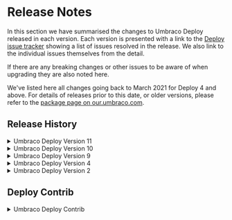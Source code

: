 # Release Notes

In this section we have summarised the changes to Umbraco Deploy released in each version. Each version is presented with a link to the [Deploy issue tracker](https://github.com/umbraco/Umbraco.Deploy.Issues/issues) showing a list of issues resolved in the release.  We also link to the individual issues themselves from the detail.

If there are any breaking changes or other issues to be aware of when upgrading they are also noted here.

We've listed here all changes going back to March 2021 for Deploy 4 and above. For details of releases prior to this date, or older versions, please refer to the [package page on our.umbraco.com](https://our.umbraco.com/packages/developer-tools/umbraco-deploy/).

## Release History

<details>

<summary>Umbraco Deploy Version 11</summary>

### [Deploy 11.0.1](https://github.com/umbraco/Umbraco.Deploy.Issues/issues?q=is%3Aissue+is%3Aclosed+label%3Arelease%2F10.1.2) (February 14th 2023)

*   Applied various updates to improve performance and reduce likelihood of timeouts when transferring or restoring items in bulk [#128](https://github.com/umbraco/Umbraco.Deploy.Issues/issues/128) [#152](https://github.com/umbraco/Umbraco.Deploy.Issues/issues/152) [#148](https://github.com/umbraco/Umbraco.Deploy.Issues/issues/148) [#110](https://github.com/umbraco/Umbraco.Deploy.Issues/issues/110) [#106](https://github.com/umbraco/Umbraco.Deploy.Issues/issues/106)
    *   Added a task to set signatures via the backoffice settings dashboard, ensuring these are calculated and cached before a restore is commenced.
    *   Provided a configuration option to allow for use of the media file metadata instead of file contents when calculating a checksum.
    *   Made a new default behaviour which can be tweaked via configuration, of loading all relations into memory once we know we are processing a lot of artifact signatures, and doing look-ups for the relations for each entity from there.
    *   Optimised the retrieval of relations ensuring excluded relation types aren't retrieved and then filtered in memory.
    *   Updated the default configuration to exclude the document/media "dependency" relations that were introduced in an earlier minor version of Umbraco 10, and aren't required for including in deployment operations.
    *   Added a configuration value to allow skipping of "path too long" exceptions with media files (so the media item will be created, but with no file attached).
    *   Providing a custom message in the case of a hosting environment hard timeout with information and links to options for resolution.
*   Fixed issue with the Forms add-on that wasn't transferring conditionals on pages or workflows, nor the "contains sensitive data" flag [#158](https://github.com/umbraco/Umbraco.Deploy.Issues/issues/158) [#154](https://github.com/umbraco/Umbraco.Deploy.Issues/issues/154)
*   Fixed display of _IgnoreBrokenDependencies_ setting in the management dashboard (10+) [#151](https://github.com/umbraco/Umbraco.Deploy.Issues/issues/151)
*   Ensured schema files are not generated for member groups when configured to not export them [#150](https://github.com/umbraco/Umbraco.Deploy.Issues/issues/150)
*   Fixed display child nodes indicator for tree picker used for selecting items in the remote environment [#146](https://github.com/umbraco/Umbraco.Deploy.Issues/issues/146)
*   Added additional logging to indicate which item and pass causes a processing failure if and when one occurs [#144](https://github.com/umbraco/Umbraco.Deploy.Issues/issues/144)
*   Tidied up initialization markers [#102](https://github.com/umbraco/Umbraco.Deploy.Issues/issues/102)
  
</details>

<details>

<summary>Umbraco Deploy Version 10</summary>

### [Deploy 10.1.2](https://github.com/umbraco/Umbraco.Deploy.Issues/issues?q=is%3Aissue+is%3Aclosed+label%3Arelease%2F10.1.2) (November 15th 2022)

* Added batch settings option providing resolution to large content or media transfers hitting Azure service limit [#128](https://github.com/umbraco/Umbraco.Deploy.Issues/issues/128)

### [Deploy 10.1.1](https://github.com/umbraco/Umbraco.Deploy.Issues/issues?q=is%3Aissue+is%3Aclosed+label%3Arelease%2F10.1.1) (October 18th 2022)

*   Resolved issue with media restore when database items exist and files don't (backport fix to V4) [#123](https://github.com/umbraco/Umbraco.Deploy.Issues/issues/123)
*   Fixed issue with use of HTTP timeout setting (V9+)

### [Deploy 10.1.0](https://github.com/umbraco/Umbraco.Deploy.Issues/issues?q=is%3Aissue+is%3Aclosed+label%3Arelease%2F10.1.0) (September 7th 2022)

*   Introduced and used caching in deploy operations to improve performance.
*   Increased default and added setting for disk operation timeouts [#135](https://github.com/umbraco/Umbraco.Deploy.Issues/issues/135)
*   Single language content transfers [#132](https://github.com/umbraco/Umbraco.Deploy.Issues/issues/132)
*   Scheduled content transfers.
*   Corrected transfer of unpublished content status [#131](https://github.com/umbraco/Umbraco.Deploy.Issues/issues/131)
*   Improved UX and descriptions in backoffice settings dashboard [#118](https://github.com/umbraco/Umbraco.Deploy.Issues/issues/118)
*   Added ability to download Deploy artifacts (.uda files) as a zip archive from the management dashboard.
*   Added sort options to the schema comparison view in the management dashboard [#115](https://github.com/umbraco/Umbraco.Deploy.Issues/issues/115)
*   Indented the JSON representation of Data Type configuration details in the .uda files for ease of review [#85](https://github.com/umbraco/Umbraco.Deploy.Issues/issues/85)
*   Fixed issue with transfer of Forms prevalue sources from text files that include captions.
*   Ensured Document Type validation messages are transferred between environments [#137](https://github.com/umbraco/Umbraco.Deploy.Issues/issues/137)
*   Fixed issue with scheduled publish date being time shifted on deployments when source and target servers are running in different timezones.
*   Fixed issue with transfer for members of a given type (V10 only) [#139](https://github.com/umbraco/Umbraco.Deploy.Issues/issues/139)


### [Deploy 10.0.3](https://github.com/umbraco/Umbraco.Deploy.Issues/issues?q=is%3Aissue+is%3Aclosed+label%3Arelease%2F10.0.3) (August 16th 2022)

*   Aligned Git URL displayed in backoffice with that in Cloud Portal (V4 only) [#136](https://github.com/umbraco/Umbraco.Deploy.Issues/issues/136)
*   Fixed issue with deployment of root node value for Umbraco Forms's "save as Umbraco node" workflow [#133](https://github.com/umbraco/Umbraco.Deploy.Issues/issues/133)
*   Fixed incorrect availability of workspace restore in production environment (V9 and V10 only)
*   Added close button to "Transfer now" dialog
*   Resolved registration of deployable types to support configuration for "backoffice edition".

### [Deploy 10.0.2](https://github.com/umbraco/Umbraco.Deploy.Issues/issues?q=is%3Aissue+is%3Aclosed+label%3Arelease%2F10.0.2) (July 12th 2022)

*   Resolved issue with media restore when database items exist and files don't [#123](https://github.com/umbraco/Umbraco.Deploy.Issues/issues/123)
*   Added details of failed deployment to deploy dashboard [#120](https://github.com/umbraco/Umbraco.Deploy.Issues/issues/120)
*   Added copy button for deploy log in the backoffice [#121](https://github.com/umbraco/Umbraco.Deploy.Issues/issues/121)
*   Fixed typo in UI [#113](https://github.com/umbraco/Umbraco.Deploy.Issues/issues/113)
*   Ensured signature refresh on Data Type move into or out of folder [#125](https://github.com/umbraco/Umbraco.Deploy.Issues/issues/125)
*   Fixed selection of workspace for compare dialog
*   Optimized existence checks in connectors
*   Restore missing partial restore option in content and media tree roots (V9+)
*   Fixed extract trigger URL in PowerShell script distributed with Deploy On-Premise (V9+)
*   Improved deserialization of exceptions for clearer reporting (V9+)

### [Deploy 10.0.1](https://github.com/umbraco/Umbraco.Deploy.Issues/issues?q=is%3Aissue+is%3Aclosed+label%3Arelease%2F10.0.1) (June 29th 2022)

*   Fixed issue with deployment of content using variant properties [#126](https://github.com/umbraco/Umbraco.Deploy.Issues/issues/126)


### [Deploy 10.0.0](https://github.com/umbraco/Umbraco.Deploy.Issues/issues?q=is%3Aissue+is%3Aclosed+label%3Arelease%2F10.0.0) (June 16th 2022)

*   Compatibility with .NET 6 and Umbraco 10


</details>

<details>

<summary>Umbraco Deploy Version 9</summary>

### [Deploy 9.5.3](https://github.com/umbraco/Umbraco.Deploy.Issues/issues?q=is%3Aissue+is%3Aclosed+label%3Arelease%2F9.5.3) (February 14th 2023)

*   Applied various updates to improve performance and reduce likelihood of timeouts when transferring or restoring items in bulk [#128](https://github.com/umbraco/Umbraco.Deploy.Issues/issues/128) [#152](https://github.com/umbraco/Umbraco.Deploy.Issues/issues/152) [#148](https://github.com/umbraco/Umbraco.Deploy.Issues/issues/148) [#110](https://github.com/umbraco/Umbraco.Deploy.Issues/issues/110) [#106](https://github.com/umbraco/Umbraco.Deploy.Issues/issues/106)
    *   Added a task to set signatures via the backoffice settings dashboard, ensuring these are calculated and cached before a restore is commenced.
    *   Provided a configuration option to allow for use of the media file metadata instead of file contents when calculating a checksum.
    *   Made a new default behaviour which can be tweaked via configuration, of loading all relations into memory once we know we are processing a lot of artifact signatures, and doing look-ups for the relations for each entity from there.
    *   Optimised the retrieval of relations ensuring excluded relation types aren't retrieved and then filtered in memory.
    *   Updated the default configuration to exclude the document/media "dependency" relations that were introduced in an earlier minor version of Umbraco 10, and aren't required for including in deployment operations.
    *   Added a configuration value to allow skipping of "path too long" exceptions with media files (so the media item will be created, but with no file attached).
    *   Providing a custom message in the case of a hosting environment hard timeout with information and links to options for resolution.
*   Fixed issue with the Forms add-on that wasn't transferring conditionals on pages or workflows, nor the "contains sensitive data" flag [#158](https://github.com/umbraco/Umbraco.Deploy.Issues/issues/158) [#154](https://github.com/umbraco/Umbraco.Deploy.Issues/issues/154)
*   Fixed display of _IgnoreBrokenDependencies_ setting in the management dashboard (10+) [#151](https://github.com/umbraco/Umbraco.Deploy.Issues/issues/151)
*   Ensured schema files are not generated for member groups when configured to not export them [#150](https://github.com/umbraco/Umbraco.Deploy.Issues/issues/150)
*   Fixed display child nodes indicator for tree picker used for selecting items in the remote environment [#146](https://github.com/umbraco/Umbraco.Deploy.Issues/issues/146)
*   Added additional logging to indicate which item and pass causes a processing failure if and when one occurs [#144](https://github.com/umbraco/Umbraco.Deploy.Issues/issues/144)
*   Tidied up initialization markers [#102](https://github.com/umbraco/Umbraco.Deploy.Issues/issues/102)

### [Deploy 9.5.2](https://github.com/umbraco/Umbraco.Deploy.Issues/issues?q=is%3Aissue+is%3Aclosed+label%3Arelease%2F9.5.2) (November 15th 2022)

*   Added batch settings option providing resolution to large content or media transfers hitting Azure service limit [#128](https://github.com/umbraco/Umbraco.Deploy.Issues/issues/128)

### [Deploy 9.5.1](https://github.com/umbraco/Umbraco.Deploy.Issues/issues?q=is%3Aissue+is%3Aclosed+label%3Arelease%2F9.5.1) (October 18th 2022)

*   Resolved issue with media restore when database items exist and files don't (backport fix to V4) [#123](https://github.com/umbraco/Umbraco.Deploy.Issues/issues/123)
*   Fixed issue with use of HTTP timeout setting (V9+)

### [Deploy 9.5.0](https://github.com/umbraco/Umbraco.Deploy.Issues/issues?q=is%3Aissue+is%3Aclosed+label%3Arelease%2F9.5.0) (September 7th 2022)

*   Introduced and used caching in deploy operations to improve performance.
*   Increased default and added setting for disk operation timeouts [#135](https://github.com/umbraco/Umbraco.Deploy.Issues/issues/135)
*   Single language content transfers [#132](https://github.com/umbraco/Umbraco.Deploy.Issues/issues/132)
*   Scheduled content transfers.
*   Corrected transfer of unpublished content status [#131](https://github.com/umbraco/Umbraco.Deploy.Issues/issues/131)
*   Improved UX and descriptions in backoffice settings dashboard [#118](https://github.com/umbraco/Umbraco.Deploy.Issues/issues/118)
*   Added ability to download Deploy artifacts (.uda files) as a zip archive from the management dashboard.
*   Added sort options to the schema comparison view in the management dashboard [#115](https://github.com/umbraco/Umbraco.Deploy.Issues/issues/115)
*   Indented the JSON representation of Data Type configuration details in the .uda files for ease of review [#85](https://github.com/umbraco/Umbraco.Deploy.Issues/issues/85)
*   Fixed issue with transfer of Forms prevalue sources from text files that include captions.
*   Ensured Document Type validation messages are transferred between environments [#137](https://github.com/umbraco/Umbraco.Deploy.Issues/issues/137)
*   Fixed issue with scheduled publish date being time shifted on deployments when source and target servers are running in different timezones.
*   Fixed issue with transfer for members of a given type (V10 only) [#139](https://github.com/umbraco/Umbraco.Deploy.Issues/issues/139)

### [Deploy 9.4.2](https://github.com/umbraco/Umbraco.Deploy.Issues/issues?q=is%3Aissue+is%3Aclosed+label%3Arelease%2F9.4.2) (August 16th 2022)

*   Aligned Git URL displayed in backoffice with that in Cloud Portal (V4 only) [#136](https://github.com/umbraco/Umbraco.Deploy.Issues/issues/136)
*   Fixed issue with deployment of root node value for Umbraco Forms's "save as Umbraco node" workflow [#133](https://github.com/umbraco/Umbraco.Deploy.Issues/issues/133)
*   Fixed incorrect availability of workspace restore in production environment (V9 and V10 only)
*   Added close button to "Transfer now" dialog
*   Resolved registration of deployable types to support configuration for "backoffice edition".

### [Deploy 9.4.1](https://github.com/umbraco/Umbraco.Deploy.Issues/issues?q=is%3Aissue+is%3Aclosed+label%3Arelease%2F9.4.1) (July 12th 2022)

*   Resolved issue with media restore when database items exist and files don't [#123](https://github.com/umbraco/Umbraco.Deploy.Issues/issues/123)
*   Added details of failed deployment to deploy dashboard [#120](https://github.com/umbraco/Umbraco.Deploy.Issues/issues/120)
*   Added copy button for deploy log in the backoffice [#121](https://github.com/umbraco/Umbraco.Deploy.Issues/issues/121)
*   Fixed typo in UI [#113](https://github.com/umbraco/Umbraco.Deploy.Issues/issues/113)
*   Ensured signature refresh on Data Type move into or out of folder [#125](https://github.com/umbraco/Umbraco.Deploy.Issues/issues/125)
*   Fixed selection of workspace for compare dialog
*   Optimized existence checks in connectors
*   Restore missing partial restore option in content and media tree roots (V9+)
*   Fixed extract trigger URL in PowerShell script distributed with Deploy On-Premise (V9+)
*   Improved deserialization of exceptions for clearer reporting (V9+)

### [Deploy 9.4.0](https://github.com/umbraco/Umbraco.Deploy.Issues/issues?q=is%3Aissue+is%3Aclosed+label%3Arelease%2F9.4.0) (April 12th 2022)

*   Enhancements to content comparison dialog [#101](https://github.com/umbraco/Umbraco.Deploy.Issues/issues/101)[](https://github.com/umbraco/Umbraco.Deploy.Issues/issues/65)
*   Partial restore for Forms and third-party plugins [#100](https://github.com/umbraco/Umbraco.Deploy.Issues/issues/100)
*   Display of configuration information and schema comparison on the deploy "settings" dashboard.
*   Deployment of culture & hostname details [#107](https://github.com/umbraco/Umbraco.Deploy.Issues/issues/107)
*   Optional, automated clear of memory cache
*   Resolved issue with empty value deployment of content based on the tags property editor [#104](https://github.com/umbraco/Umbraco.Deploy.Issues/issues/104)
*   Resolved issue with redirect functionality when records are deployed between environments (part of CMS [#10066](https://github.com/umbraco/Umbraco-CMS/issues/10066))
*   Surfaced information about configuration for the ignore of broken dependencies in the dialog that presents the error information
*   Fixed a CSS rendering issue for the deploy content dashboard's workspace display, when more than four environments are available.
*   Fixed issue with deployment of empty tags data [#104](https://github.com/umbraco/Umbraco.Deploy.Issues/issues/104)
*   Retained compact JSON formatting when transferring grid values

### [Deploy 9.3.1](https://github.com/umbraco/Umbraco.Deploy.Issues/issues?q=is%3Aissue+is%3Aclosed+label%3Arelease%2F9.3.1) (March 22nd 2022)**

*   Adds support for deploying new relation type property introduced in CMS 9.4
*   Fixes layout issue on workspaces dashboard when more than 4 environments are configured.

### [Deploy 9.3.0](https://github.com/umbraco/Umbraco.Deploy.Issues/issues?q=is%3Aissue+is%3Aclosed+label%3Arelease%2F9.3.0) (February 15th 2022)

*   Content comparison dialog [#65](https://github.com/umbraco/Umbraco.Deploy.Issues/issues/65)
*   backoffice deployment of members and member groups.
*   Fixed bug with deployments of templates involving alias renames

### [Deploy 9.2.3](https://github.com/umbraco/Umbraco.Deploy.Issues/issues?q=is%3Aissue+is%3Aclosed+label%3Arelease%2F9.2.3) (February 15th 2022)

*   Fixed content transfer issue when public access login and error pages are created below the protected page [#99](https://github.com/umbraco/Umbraco.Deploy.Issues/issues/99)
*   Fixed issue with clashing permission letter for "queue for transfer" menu option (V4 only) [#95](https://github.com/umbraco/Umbraco.Deploy.Issues/issues/95)

### [Deploy 9.2.2](https://github.com/umbraco/Umbraco.Deploy.Issues/issues?q=is%3Aissue+is%3Aclosed+label%3Arelease%2F9.2.2) (January 25th 2022)

*   Fixed ambiguous match exception when deploying forms (V4 only) [#97](https://github.com/umbraco/Umbraco.Deploy.Issues/issues/97)
*   Fixed issue with "live edit" component and scheduled publishing (V9 only) [#98](https://github.com/umbraco/Umbraco.Deploy.Issues/issues/98)
*   Amends to timing of file operation initialization to ensure third party components complete setup (V9 only).
*   Added .NET 6 version of environment variable syntax for Umbraco Cloud configuration settings.
  
### [Deploy 9.2.1](https://github.com/umbraco/Umbraco.Deploy.Issues/issues?q=is%3Aissue+is%3Aclosed+label%3Arelease%2F9.2.1) (January 11th 2022)

*   Fixed issue with clashing permission letter for "queue for transfer" menu option [#95](https://github.com/umbraco/Umbraco.Deploy.Issues/issues/95)
*   Fixed link to open project in Cloud portal [#94](https://github.com/umbraco/Umbraco.Deploy.Issues/issues/94)

### [Deploy 9.2.0](https://github.com/umbraco/Umbraco.Deploy.Issues/issues?q=is%3Aissue+is%3Aclosed+label%3Arelease%2F9.2.0) (December 7th 2021)

*   Fixed issue relating to deployment of image alt text within the rich text editor. [#87](https://github.com/umbraco/Umbraco.Deploy.Issues/issues/87)
*   Added support for deployment of history clean-up settings on Document Types.
*   Fixes display of git clone URL in the backoffice dashboard. [#88](https://github.com/umbraco/Umbraco.Deploy.Issues/issues/88)
*   Updates connection string initialization to earlier in the pipeline to ensure it's available for external component configuration.
*   Fixed casing of Deploy folder in App\Plugins referenced from the custom "no nodes" page.

### [Deploy 9.0.1](https://github.com/umbraco/Umbraco.Deploy.Issues/issues?q=is%3Aissue+is%3Aclosed+label%3Arelease%2F9.0.1) (October 12th 2021)

*   Removed import Document Type option [#73](https://github.com/umbraco/Umbraco.Deploy.Issues/issues/73)
*   Resolved globalization discrepancy leading to schema mismatch reports [#72](https://github.com/umbraco/Umbraco.Deploy.Issues/issues/72)
*   Set appropriate environment defaults for package migration schema and content installation [#74](https://github.com/umbraco/Umbraco.Deploy.Issues/issues/74) [#75](https://github.com/umbraco/Umbraco.Deploy.Issues/issues/75)

### Deploy 9.0.0 (September 27th 2021)

*   V9 release on .NET 5 compatible with CMS V9.

</details>

<details>

<summary>Umbraco Deploy Version 4</summary>

### [Deploy 4.7.3](https://github.com/umbraco/Umbraco.Deploy.Issues/issues?q=is%3Aissue+is%3Aclosed+label%3Arelease%2F4.7.3) (February 21st 2023)

*   All items listed under the 9.5.3, 10.1.3 and 11.0.1 releases (other than those indicated as only applying to higher versions).

### [Deploy 4.7.2](https://github.com/umbraco/Umbraco.Deploy.Issues/issues?q=is%3Aissue+is%3Aclosed+label%3Arelease%2F4.7.2) (November 15th 2022)

*   Added batch settings option providing resolution to large content or media transfers hitting Azure service limit [#128](https://github.com/umbraco/Umbraco.Deploy.Issues/issues/128)

### [Deploy 4.7.1](https://github.com/umbraco/Umbraco.Deploy.Issues/issues?q=is%3Aissue+is%3Aclosed+label%3Arelease%2F4.7.1) (October 18th 2022)

*   Resolved issue with media restore when database items exist and files don't (backport fix to V4) [#123](https://github.com/umbraco/Umbraco.Deploy.Issues/issues/123)
*   Fixed issue with use of HTTP timeout setting (V9+)

### [Deploy 4.7.0](https://github.com/umbraco/Umbraco.Deploy.Issues/issues?q=is%3Aissue+is%3Aclosed+label%3Arelease%2F4.7.0) (September 22nd 2022)

*   Fixed issue with scheduled publish date being time shifted on deployments when source and target servers are running in different timezones.
*   Fixed issue with transfer for members of a given type (V10 only) [#139](https://github.com/umbraco/Umbraco.Deploy.Issues/issues/139)
*   Introduced and used caching in deploy operations to improve performance.
*   Increased default and added setting for disk operation timeouts [#135](https://github.com/umbraco/Umbraco.Deploy.Issues/issues/135)
*   Single language content transfers [#132](https://github.com/umbraco/Umbraco.Deploy.Issues/issues/132)
*   Scheduled content transfers.
*   Corrected transfer of unpublished content status [#131](https://github.com/umbraco/Umbraco.Deploy.Issues/issues/131)
*   Improved UX and descriptions in backoffice settings dashboard [#118](https://github.com/umbraco/Umbraco.Deploy.Issues/issues/118)
*   Added ability to download Deploy artifacts (.uda files) as a zip archive from the management dashboard.
*   Added sort options to the schema comparison view in the management dashboard [#115](https://github.com/umbraco/Umbraco.Deploy.Issues/issues/115)
*   Indented the JSON representation of Data Type configuration details in the .uda files for ease of review [#85](https://github.com/umbraco/Umbraco.Deploy.Issues/issues/85)
*   Fixed issue with transfer of Forms prevalue sources from text files that include captions.
*   Ensured Document Type validation messages are transferred between environments [#137](https://github.com/umbraco/Umbraco.Deploy.Issues/issues/137)



### [Deploy 4.6.2](https://github.com/umbraco/Umbraco.Deploy.Issues/issues?q=is%3Aissue+is%3Aclosed+label%3Arelease%2F4.6.2) (August 16th 2022)

*   Aligned Git URL displayed in backoffice with that in Cloud Portal (V4 only) [#136](https://github.com/umbraco/Umbraco.Deploy.Issues/issues/136)
*   Fixed issue with deployment of root node value for Umbraco Forms's "save as Umbraco node" workflow [#133](https://github.com/umbraco/Umbraco.Deploy.Issues/issues/133)
*   Fixed incorrect availability of workspace restore in production environment (V9 and V10 only)
*   Added close button to "Transfer now" dialog
*   Resolved registration of deployable types to support configuration for "backoffice edition".

### [Deploy 4.6.1](https://github.com/umbraco/Umbraco.Deploy.Issues/issues?q=is%3Aissue+is%3Aclosed+label%3Arelease%2F4.6.1) (July 12th 2022)

*   Resolved issue with media restore when database items exist and files don't [#123](https://github.com/umbraco/Umbraco.Deploy.Issues/issues/123)
*   Added details of failed deployment to deploy dashboard [#120](https://github.com/umbraco/Umbraco.Deploy.Issues/issues/120)
*   Added copy button for deploy log in the backoffice [#121](https://github.com/umbraco/Umbraco.Deploy.Issues/issues/121)
*   Fixed typo in UI [#113](https://github.com/umbraco/Umbraco.Deploy.Issues/issues/113)
*   Ensured signature refresh on Data Type move into or out of folder [#125](https://github.com/umbraco/Umbraco.Deploy.Issues/issues/125)
*   Fixed selection of workspace for compare dialog
*   Optimized existence checks in connectors
*   Restore missing partial restore option in content and media tree roots (V9+)
*   Fixed extract trigger URL in PowerShell script distributed with Deploy On-Premise (V9+)
*   Improved deserialization of exceptions for clearer reporting (V9+)


### [Deploy 4.6.0](https://github.com/umbraco/Umbraco.Deploy.Issues/issues?q=is%3Aissue+is%3Aclosed+label%3Arelease%2F4.6.0) [and](https://github.com/umbraco/Umbraco.Forms.Issues/issues?q=is%3Aissue+is%3Aclosed+label%3Arelease%2F8.12.0)  (April 26th 2022)

*   Retained compact JSON formatting when transferring grid values
*   Enhancements to content comparison dialog [#101](https://github.com/umbraco/Umbraco.Deploy.Issues/issues/101)[](https://github.com/umbraco/Umbraco.Deploy.Issues/issues/65)
*   Partial restore for Forms and third-party plugins [#100](https://github.com/umbraco/Umbraco.Deploy.Issues/issues/100)
*   Display of configuration information and schema comparison on the deploy "settings" dashboard.
*   Deployment of culture & hostname details [#107](https://github.com/umbraco/Umbraco.Deploy.Issues/issues/107)
*   Optional, automated clear of memory cache
*   Resolved issue with empty value deployment of content based on the tags property editor [#104](https://github.com/umbraco/Umbraco.Deploy.Issues/issues/104)
*   Resolved issue with redirect functionality when records are deployed between environments (part of CMS [#10066](https://github.com/umbraco/Umbraco-CMS/issues/10066))
*   Surfaced information about configuration for the ignore of broken dependencies in the dialog that presents the error information
*   Fixed a CSS rendering issue for the deploy content dashboard's workspace display, when more than four environments are available.
*   Fixed issue with deployment of empty tags data [#104](https://github.com/umbraco/Umbraco.Deploy.Issues/issues/104)

### [Deploy 4.5.0](https://github.com/umbraco/Umbraco.Deploy.Issues/issues?q=is%3Aissue+is%3Aclosed+label%3Arelease%2F4.5.0) (February 15th 2022)

*   Content comparison dialog [#65](https://github.com/umbraco/Umbraco.Deploy.Issues/issues/65)
*   Backoffice deployment of members and member groups.
*   Added support for deployment of history clean-up settings on Document Types (V4 only)
*   Fixed bug with deployments of templates involving alias renames

### [Deploy 4.4.4](https://github.com/umbraco/Umbraco.Deploy.Issues/issues?q=is%3Aissue+is%3Aclosed+label%3Arelease%2F4.4.4) (February 15th 2022)

*   Fixed content transfer issue when public access login and error pages are created below the protected page [#99](https://github.com/umbraco/Umbraco.Deploy.Issues/issues/99)
*   Fixed issue with clashing permission letter for "queue for transfer" menu option (V4 only) [#95](https://github.com/umbraco/Umbraco.Deploy.Issues/issues/95)

### [Deploy 4.4.3](https://github.com/umbraco/Umbraco.Deploy.Issues/issues?q=is%3Aissue+is%3Aclosed+label%3Arelease%2F4.4.3) (January 25th 2022)

*   Fixed ambiguous match exception when deploying forms (V4 only) [#97](https://github.com/umbraco/Umbraco.Deploy.Issues/issues/97)
*   Fixed issue with "live edit" component and scheduled publishing (V9 only) [#98](https://github.com/umbraco/Umbraco.Deploy.Issues/issues/98)
*   Amends to timing of file operation initialization to ensure third party components complete setup (V9 only).
*   Added .NET 6 version of environment variable syntax for Umbraco Cloud configuration settings.

### [Deploy 4.4.2](https://github.com/umbraco/Umbraco.Deploy.Issues/issues?q=is%3Aissue+is%3Aclosed+label%3Arelease%2F4.4.2) (December 21st 2021)

*   Fixed issue with extractions triggered from uda files generated from older versions without property group aliases. [#92](https://github.com/umbraco/Umbraco.Deploy.Issues/issues/92)
*   Fixed timing issue for initiation of reading of file system triggers impacting third party Deploy integrations. [#91](https://github.com/umbraco/Umbraco.Deploy.Issues/issues/91)


### [Deploy 4.4.1](https://github.com/umbraco/Umbraco.Deploy.Issues/issues?q=is%3Aissue+is%3Aclosed+label%3Arelease%2F4.4.1) (December 7th 2021)

*   Fixed issue relating to deployment of image alt text within the rich text editor. [#87](https://github.com/umbraco/Umbraco.Deploy.Issues/issues/87)


### [Deploy 4.4.0](https://github.com/umbraco/Umbraco.Deploy.Issues/issues?q=is%3Aissue+is%3Aclosed+label%3Arelease%2F4.4.0) (November 2nd 2021)

*   Separate operations for "tree" and "workspace" restore  [#66](https://github.com/umbraco/Umbraco.Deploy.Issues/issues/66)
*   Finer configuration options for ignoring broken dependencies [#81](https://github.com/umbraco/Umbraco.Deploy.Issues/issues/81)
*   Removed the redundant and misleading deploy operations available on the form "entries" menu item. [#83](https://github.com/umbraco/Umbraco.Deploy.Issues/issues/83)
*   Fixed issue with operations involving Form prevalue sources using XPath. [#69​](https://github.com/umbraco/Umbraco.Deploy.Issues/issues/69)
*   Fixed issue with restore options when Forms 8.8 is used with form definitions stored on disk. [#76](https://github.com/umbraco/Umbraco.Deploy.Issues/issues/76)
*   Improved reliability of extractions triggered from Umbraco Cloud git deployment operations by introducing a new marker file used only on start-up.
*   Improved reliability of extractions on new Cloud infrastructure by wrapping and throttling the file system watcher events.
*   Fixed issues with styling and scripts on the custom “no content” page displayed when Deploy is used.
*   Fixed issue with language deployment when fallbacks are configured.
*   Improved the error reporting when authorization fails between environments (V9 only). [#77](https://github.com/umbraco/Umbraco.Deploy.Issues/issues/77)
*   Fixed issue with restore of empty tab alias  [#84](https://github.com/umbraco/Umbraco.Deploy.Issues/issues/84)

### [Deploy 4.3.0](https://github.com/umbraco/Umbraco.Deploy.Issues/issues?q=is%3Aissue+is%3Aclosed+label%3Arelease%2F4.3.0) (October 7th 2021)

*   Added support for deployment of CMS tabs and groups
*   Fixed issue with JSON detection causing issues using square brackets in grid content [#70](https://github.com/umbraco/Umbraco.Deploy.Issues/issues/70)

### [Deploy 4.2.0](https://github.com/umbraco/Umbraco.Deploy.Issues/issues?q=is%3Aissue+is%3Aclosed+label%3Arelease%2F4.2.0+) (August 19th 2021)

*   Added support for deployment of form folders [#75 (Forms)](https://github.com/umbraco/Umbraco.Forms.Issues/issues/75)
*   Added support for backoffice transfer of data from custom packages or solutions 
*   Provided option for deploying dictionary items "as content" [#17](https://github.com/umbraco/Umbraco.Deploy.Issues/issues/17) [#56](https://github.com/umbraco/Umbraco.Deploy.Issues/issues/56)
*   List multiple dependency errors when deploying or restoring [#5](https://github.com/umbraco/Umbraco.Deploy.Issues/issues/5)
*   Add additional detail about deployment errors into logs [#40](https://github.com/umbraco/Umbraco.Deploy.Issues/issues/40)
*   Alter structure of .uda files to put name and alias at the top [#50](https://github.com/umbraco/Umbraco.Deploy.Issues/issues/50)
*   Fixed issue with removal of used macro parameter when restoring [#53](https://github.com/umbraco/Umbraco.Deploy.Issues/issues/53)
*   Add deep-link to deploy dashboard from transfer queue, so will be shown on click from "open transfer queue" (if CMS version supports deep dashboard links) [#57](https://github.com/umbraco/Umbraco.Deploy.Issues/issues/57)
*   Added value connector for new media picker [#58](https://github.com/umbraco/Umbraco.Deploy.Issues/issues/58)
*   Added refresh button to queue [#61](https://github.com/umbraco/Umbraco.Deploy.Issues/issues/61)
*   Fixed issue with changing casing of template aliases [#63](https://github.com/umbraco/Umbraco.Deploy.Issues/issues/63)
*   Added clear signature operation for minor updates of Deploy or CMS
*   Fixed issue with forms deployment where workflows are deleted via code.
*   Fixed issue with deploying Form prevalues with Forms versions < 8.5 [#23](https://github.com/umbraco/Umbraco.Deploy.Issues/issues/23)[](https://github.com/umbraco/Umbraco.Forms.Issues/issues/110)

### Deploy 4.1.4 (September 7th 2021)

*   Resolution of issue with failed extractions on vNext infrastructure.


### Deploy 4.1.3 (August 3rd 2021)

*   Resolution of issue with failed extractions on vNext infrastructure.

### [Deploy 4.1.1](https://github.com/umbraco/Umbraco.Deploy.Issues/issues?q=is%3Aissue+is%3Aclosed+label%3Arelease%2F4.1.1+) (April 27th 2021)

*   Added serialization converter for control of number of decimal places - #465 (internal)
*   Resolved issue with deployment of content schedule - #445 (internal) and [#31](https://github.com/umbraco/Umbraco.Deploy.Issues/issues/31)
*   Resolved issue with unnecessary empty records being created in destination database - #444 (internal)
*   Resolved issue with transfer of content templates when variants are enabled - #385 (internal)
*   Resolved issues with content restore progress not updating when custom dashboards are installed - [#39](https://github.com/umbraco/Umbraco.Deploy.Issues/issues/39) and [#47](https://github.com/umbraco/Umbraco.Deploy.Issues/issues/47)
*   Resolved issue with deployment of changes to default language - [#32](https://github.com/umbraco/Umbraco.Deploy.Issues/issues/32)
*   Resolved issue with deployment of empty values not replacing previously entered content - [#1](https://github.com/umbraco/Umbraco.Deploy.Issues/issues/1)
*   Removed "transfer now" button from users that don't have permission to "queue for transfer" - [#25](https://github.com/umbraco/Umbraco.Deploy.Issues/issues/25)
*   Added deployment of member only property type properties (e.g. "view on profile") - [#21](https://github.com/umbraco/Umbraco.Deploy.Issues/issues/21)
*   Cleared pre-values cache on form deployments - [#43](https://github.com/umbraco/Umbraco.Deploy.Issues/issues/43)
*   Ensured datatype move action triggered serialization and allows deployment to target environment - [#10](https://github.com/umbraco/Umbraco.Deploy.Issues/issues/10)
*   Resolve UI issue where dialog closes if not accurate on selecting node from target environment for restore - [#4](https://github.com/umbraco/Umbraco.Deploy.Issues/issues/4)

### Deploy 4.1.0 (March 25th 2021)

*   Management dashboard for triggering and viewing status of deployment operations
*   Release of Deploy On-Premises

### Deploy 4.0.1 (March 23rd 2021)

*   Enabling Deploy 4 to work in new Cloud infrastructure  

</details>

<details>

<summary>Umbraco Deploy Version 2</summary>

### [Deploy 2.1.6](https://github.com/umbraco/Umbraco.Deploy.Issues/issues?q=is%3Aissue+is%3Aclosed+label%3Arelease%2F4.4.2) (January 11th 2022)

*   Improved reliability of extractions triggered from Umbraco Cloud git deployment operations by introducing a new marker file used only on start-up (back-port from 4.4.0).

### [Deploy 2.1.5](https://github.com/umbraco/Umbraco.Deploy.Issues/issues?q=is%3Aissue+is%3Aclosed+label%3Arelease%2F2.1.5) (December 7th 2021)

*   Fixed issue relating to deployment of Data Types with prevalues on Umbraco 7. [#20](https://github.com/umbraco/Umbraco.Cloud.Issues/issues/20) [#45](https://github.com/umbraco/Umbraco.Deploy.Issues/issues/45) [#89](https://github.com/umbraco/Umbraco.Deploy.Issues/issues/89)

### Deploy 2.1.4
*   Resolution of issue with failed extractions on vNext infrastructure.

### Deploy 2.0.18 + 2.1.3 (July 6th 2021)

*   Updating Cloud vNext related configuration

</details>


## Deploy Contrib

<details>

<summary>Umbraco Deploy Contrib</summary>

### Deploy Contrib 11.0.1 (February 14th 2023)

*   Block grid editor support and fix for null reference exception (10+)
*   Further caching for deploy operations.

### Deploy Contrib 10.1.1 (February 14th 2023)

*   Block grid editor support and fix for null reference exception (10+)
*   Further caching for deploy operations.

### Deploy Contrib 9.1.1 (February 14th 2023)

*   Block grid editor support and fix for null reference exception (10+)
*   Further caching for deploy operations.

### Deploy Contrib 4.2.0, 9.1.0 and 10.1.0 (September 7th 2022)

*   Used caching in value connectors to improve performance.
*   Fixed issue with transfer of nested content string values using item templates (i.e. commencing with "{{") that were erroneously considered as JSON.

### Deploy Contrib 4.1.2, 9.0.2, 10.0.1 (July 12th 2022)

*   Optimized existence checks in connectors


### Deploy Contrib 4.1.1 (April 26th 2022)

*   Fixes issue with deployment of nested content properties within doc type grid editor values. [#82](https://github.com/umbraco/Umbraco.Deploy.Issues/issues/82)

### Deploy Contrib 4.2.1 (February 21st 2023)

*   All items listed under the 9.1.1, 10.1.1 and 11.0.1 releases (other than those indicated as only applying to higher versions).
  
</details>

